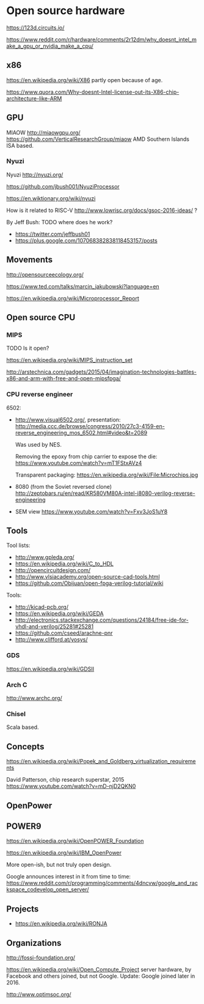 # Open source hardware

<https://123d.circuits.io/>

<https://www.reddit.com/r/hardware/comments/2r12dm/why_doesnt_intel_make_a_gpu_or_nvidia_make_a_cpu/>

## x86

<https://en.wikipedia.org/wiki/X86> partly open because of age.

<https://www.quora.com/Why-doesnt-Intel-license-out-its-X86-chip-architecture-like-ARM>

## GPU

MIAOW <http://miaowgpu.org/> <https://github.com/VerticalResearchGroup/miaow> AMD Southern Islands ISA based.

### Nyuzi

Nyuzi <http://nyuzi.org/>

<https://github.com/jbush001/NyuziProcessor>

<https://en.wiktionary.org/wiki/nyuzi>

How is it related to RISC-V http://www.lowrisc.org/docs/gsoc-2016-ideas/ ?

By Jeff Bush: TODO where does he work?

- https://twitter.com/jeffbush01
- https://plus.google.com/107068382838118453157/posts

## Movements

<http://opensourceecology.org/>

<https://www.ted.com/talks/marcin_jakubowski?language=en>

<https://en.wikipedia.org/wiki/Microprocessor_Report>

## Open source CPU

### MIPS

TODO Is it open?

<https://en.wikipedia.org/wiki/MIPS_instruction_set>

<http://arstechnica.com/gadgets/2015/04/imagination-technologies-battles-x86-and-arm-with-free-and-open-mipsfpga/>

### CPU reverse engineer

6502:

-   <http://www.visual6502.org/>, presentation: <http://media.ccc.de/browse/congress/2010/27c3-4159-en-reverse_engineering_mos_6502.html#video&t=2089>

    Was used by NES.

    Removing the epoxy from chip carrier to expose the die: <https://www.youtube.com/watch?v=mT1FStxAVz4>

    Transparent packaging: <https://en.wikipedia.org/wiki/File:Microchips.jpg>

-   8080 (from the Soviet reversed clone) <http://zeptobars.ru/en/read/KR580VM80A-intel-i8080-verilog-reverse-engineering>

-   SEM view <https://www.youtube.com/watch?v=Fxv3JoS1uY8>

## Tools

Tool lists:

- <http://www.gpleda.org/>
- <https://en.wikipedia.org/wiki/C_to_HDL>
- <http://opencircuitdesign.com/>
- <http://www.vlsiacademy.org/open-source-cad-tools.html>
- <https://github.com/Obijuan/open-fpga-verilog-tutorial/wiki>

Tools:

- <http://kicad-pcb.org/>
- <https://en.wikipedia.org/wiki/GEDA>
- <http://electronics.stackexchange.com/questions/24184/free-ide-for-vhdl-and-verilog/25281#25281>
- <https://github.com/cseed/arachne-pnr>
- <http://www.clifford.at/yosys/>

### GDS

https://en.wikipedia.org/wiki/GDSII

### Arch C

http://www.archc.org/

### Chisel

Scala based.

## Concepts

<https://en.wikipedia.org/wiki/Popek_and_Goldberg_virtualization_requirements>

David Patterson, chip research superstar, 2015 <https://www.youtube.com/watch?v=mD-njD2QKN0>

## OpenPower

## POWER9

<https://en.wikipedia.org/wiki/OpenPOWER_Foundation>

<https://en.wikipedia.org/wiki/IBM_OpenPower>

More open-ish, but not truly open design.

Google announces interest in it from time to time: https://www.reddit.com/r/programming/comments/4dncvw/google_and_rackspace_codevelop_open_server/

## Projects

- <https://en.wikipedia.org/wiki/RONJA>

## Organizations

<http://fossi-foundation.org/>

<https://en.wikipedia.org/wiki/Open_Compute_Project> server hardware, by Facebook and others joined, but not Google. Update: Google joined later in 2016.

<http://www.optimsoc.org/>

